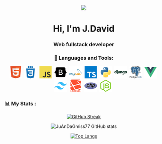 <div id="header" align="center">
    <img src="https://media.giphy.com/media/oYQ9HRm5Mo7VXeMNVR/giphy.gif" width="300" />
    <h1 align="center">Hi, I'm J.David</h1>
    <h3 align="center"> Web fullstack developer</h3>
</div>

<div align="center">
    <h3>🔨 Languages and Tools:</h3>
    <div>
        <img src="https://github.com/devicons/devicon/blob/master/icons/html5/html5-original.svg" title="HTML5" alt="HTML" width="40" height="40"/>&nbsp;
        <img src="https://github.com/devicons/devicon/blob/master/icons/css3/css3-plain-wordmark.svg"  title="CSS3" alt="CSS" width="40" height="40"/>&nbsp;
        <img src="https://github.com/devicons/devicon/blob/master/icons/javascript/javascript-original.svg" title="JavaScript" alt="JavaScript" width="40" height="40"/>&nbsp;
        <img src="https://github.com/devicons/devicon/blob/master/icons/bootstrap/bootstrap-plain.svg" title="Bootstrap" alt="Bootstrap" width="40" height="40"/>&nbsp;
        <img src="https://github.com/devicons/devicon/blob/master/icons/mysql/mysql-original-wordmark.svg" title="MySQL"  alt="MySQL" width="40" height="40"/>&nbsp;
        <img src="https://github.com/devicons/devicon/blob/master/icons/typescript/typescript-plain.svg" title="TS"  alt="TS" width="40" height="40"/>&nbsp;
        <img src="https://github.com/devicons/devicon/blob/master/icons/python/python-original.svg" title="PY"  alt="PY" width="40" height="40"/>&nbsp;
        <img src="https://github.com/devicons/devicon/blob/master/icons/django/django-plain-wordmark.svg" title="django"  alt="django" width="40" height="40"/>&nbsp;
        <img src="https://github.com/devicons/devicon/blob/master/icons/postgresql/postgresql-original-wordmark.svg" title="postgresql"  alt="postgresql" width="40" height="40"/>&nbsp;
        <img src="https://github.com/devicons/devicon/blob/master/icons/vuejs/vuejs-original.svg" title="vue"  alt="vue" width="40" height="40"/>&nbsp;
        <img src="https://github.com/devicons/devicon/blob/master/icons/tailwindcss/tailwindcss-plain.svg" title="tailwind"  alt="tailwind" width="40" height="40"/>&nbsp;
        <img src="https://github.com/devicons/devicon/blob/master/icons/laravel/laravel-plain-wordmark.svg" title="laravel"  alt="laravel" width="40" height="40"/>&nbsp;
        <img src="https://github.com/devicons/devicon/blob/master/icons/php/php-original.svg" title="php"  alt="php" width="40" height="40"/>&nbsp;
        <img src="https://github.com/devicons/devicon/blob/master/icons/nodejs/nodejs-original.svg" title="node"  alt="node" width="40" height="40"/>&nbsp;
      </div>
</div>

### 📊 My Stats :

<div id="stats" align="center">

[![GitHub Streak](https://github-readme-streak-stats.herokuapp.com?user=JuAnDaGmiss77&theme=midnight-purple)](https://git.io/streak-stats)

![JuAnDaGmiss77 GitHub stats](https://github-readme-stats.vercel.app/api?username=JuAnDaGmiss77&theme=midnight-purple&show_icons=true)

[![Top Langs](https://github-readme-stats.vercel.app/api/top-langs/?username=JuAnDaGmiss77)](https://github.com/anuraghazra/github-readme-stats)

</div>
